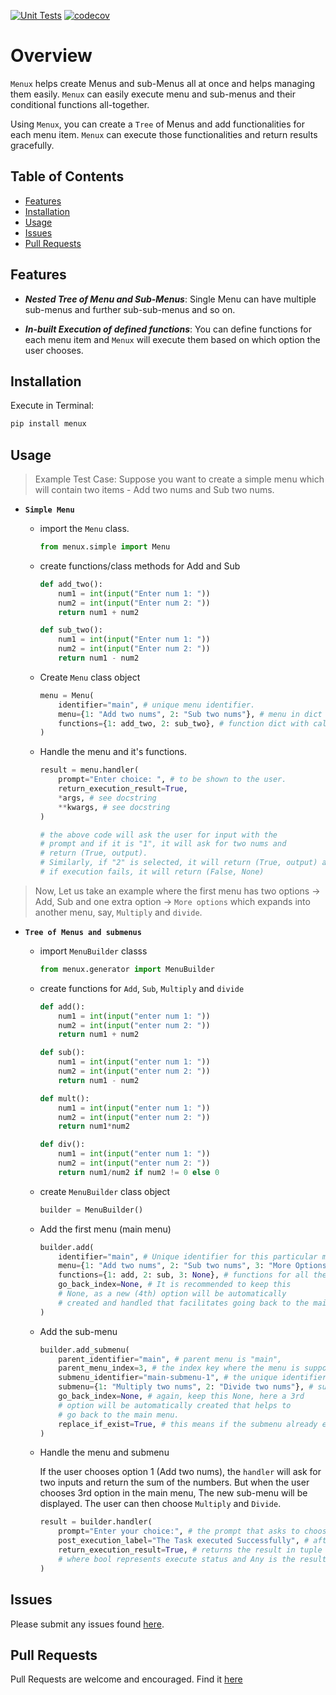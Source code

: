 [![Unit Tests](https://github.com/d33p0st/menux/actions/workflows/test.yml/badge.svg)](https://github.com/d33p0st/menux/actions/workflows/test.yml)
[![codecov](https://codecov.io/github/d33p0st/menux/graph/badge.svg?token=NF0LC6QWPX)](https://codecov.io/github/d33p0st/menux)

# Overview

`Menux` helps create Menus and sub-Menus all at once and helps managing them easily. `Menux` can easily execute menu and sub-menus and their conditional functions all-together.

Using `Menux`, you can create a `Tree` of Menus and add functionalities for each menu item. `Menux` can execute those functionalities and return results gracefully.

## Table of Contents

- [Features](#features)
- [Installation](#installation)
- [Usage](#usage)
- [Issues](#issues)
- [Pull Requests](#pull-requests)

## Features

- **_Nested Tree of Menu and Sub-Menus_**: Single Menu can have multiple sub-menus and further sub-sub-menus and so on.

- **_In-built Execution of defined functions_**: You can define functions for each menu item and `Menux` will execute them based on which option the user chooses.

## Installation

Execute in Terminal:

```bash
pip install menux
```

## Usage

> Example Test Case: Suppose you want to create a simple menu which will contain two items - Add two nums and Sub two nums.

- **`Simple Menu`**

  - import the `Menu` class.

    ```python
    from menux.simple import Menu
    ```

  - create functions/class methods for Add and Sub

    ```python
    def add_two():
        num1 = int(input("Enter num 1: "))
        num2 = int(input("Enter num 2: "))
        return num1 + num2
    
    def sub_two():
        num1 = int(input("Enter num 1: "))
        num2 = int(input("Enter num 2: "))
        return num1 - num2
    ```

  - Create `Menu` class object

    ```python
    menu = Menu(
        identifier="main", # unique menu identifier.
        menu={1: "Add two nums", 2: "Sub two nums"}, # menu in dict form
        functions={1: add_two, 2: sub_two}, # function dict with callable functions mapped to menu
    )
    ```

  - Handle the menu and it's functions.

    ```python
    result = menu.handler(
        prompt="Enter choice: ", # to be shown to the user.
        return_execution_result=True,
        *args, # see docstring
        **kwargs, # see docstring
    )

    # the above code will ask the user for input with the 
    # prompt and if it is "1", it will ask for two nums and 
    # return (True, output).
    # Similarly, if "2" is selected, it will return (True, output) again.
    # if execution fails, it will return (False, None)
    ```

> Now, Let us take an example where the first menu has two options -> Add, Sub and one extra option -> `More options` which expands into another menu, say, `Multiply` and `divide`.

- **`Tree of Menus and submenus`**

  - import `MenuBuilder` classs

    ```python
    from menux.generator import MenuBuilder
    ```

  - create functions for `Add`, `Sub`, `Multiply` and `divide`

    ```python
    def add():
        num1 = int(input("enter num 1: "))
        num2 = int(input("enter num 2: "))
        return num1 + num2
    
    def sub():
        num1 = int(input("enter num 1: "))
        num2 = int(input("enter num 2: "))
        return num1 - num2
    
    def mult():
        num1 = int(input("enter num 1: "))
        num2 = int(input("enter num 2: "))
        return num1*num2
    
    def div():
        num1 = int(input("enter num 1: "))
        num2 = int(input("enter num 2: "))
        return num1/num2 if num2 != 0 else 0
    ```

  - create `MenuBuilder` class object

    ```python
    builder = MenuBuilder()
    ```

  - Add the first menu (main menu)

    ```python
    builder.add(
        identifier="main", # Unique identifier for this particular menu
        menu={1: "Add two nums", 2: "Sub two nums", 3: "More Options"}, # menu in dict form
        functions={1: add, 2: sub, 3: None}, # functions for all the options except the one that expands a new menu (3rd)
        go_back_index=None, # It is recommended to keep this
        # None, as a new (4th) option will be automatically
        # created and handled that facilitates going back to the main menu.
    )
    ```

  - Add the sub-menu

    ```python
    builder.add_submenu(
        parent_identifier="main", # parent menu is "main",
        parent_menu_index=3, # the index key where the menu is supposed to expand. i.e., 3 (More options)
        submenu_identifier="main-submenu-1", # the unique identifier for this sub-menu,
        submenu={1: "Multiply two nums", 2: "Divide two nums"}, # submenu in dict form.
        go_back_index=None, # again, keep this None, here a 3rd
        # option will be automatically created that helps to
        # go back to the main menu.
        replace_if_exist=True, # this means if the submenu already exists, replace the old one with this current one.
    )
    ```

  - Handle the menu and submenu

    If the user chooses option 1 (Add two nums), the `handler` will ask for two inputs and return the sum of the numbers. But when the user chooses 3rd option in the main menu, The new sub-menu will be displayed. The user can then choose `Multiply` and `Divide`.

    ```python
    result = builder.handler(
        prompt="Enter your choice:", # the prompt that asks to choose an option.
        post_execution_label="The Task executed Successfully", # after a task finishes, this will be printed.
        return_execution_result=True, # returns the result in tuple form with two values - tuple[bool, Any],,
        # where bool represents execute status and Any is the result.
    )
    ```

## Issues

Please submit any issues found [here](https://github.com/d33p0st/menux/issues).

## Pull Requests

Pull Requests are welcome and encouraged. Find it [here](https://github.com/d33p0st/menux/pulls)